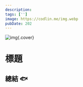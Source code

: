 ```yaml
---
description:
tags: ['']
image: https://codlin.me/img.webp
pubDate: 202
---
```


![img](/img.webp){.cover}

# 標題

## 總結 🐟
